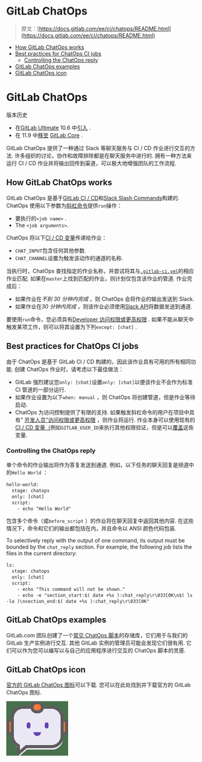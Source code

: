 # GitLab ChatOps

> 原文：[https://docs.gitlab.com/ee/ci/chatops/README.html](https://docs.gitlab.com/ee/ci/chatops/README.html)

*   [How GitLab ChatOps works](#how-gitlab-chatops-works)
*   [Best practices for ChatOps CI jobs](#best-practices-for-chatops-ci-jobs)
    *   [Controlling the ChatOps reply](#controlling-the-chatops-reply)
*   [GitLab ChatOps examples](#gitlab-chatops-examples)
*   [GitLab ChatOps icon](#gitlab-chatops-icon)

# GitLab ChatOps[](#gitlab-chatops "Permalink")

版本历史

*   在[GitLab Ultimate](https://about.gitlab.com/pricing/) 10.6 中[引入](https://gitlab.com/gitlab-org/gitlab/-/merge_requests/4466) .
*   在 11.9 中[移至](https://gitlab.com/gitlab-org/gitlab-foss/-/merge_requests/24780) [GitLab Core](https://about.gitlab.com/pricing/) .

GitLab ChatOps 提供了一种通过 Slack 等聊天服务与 CI / CD 作业进行交互的方法. 许多组织的讨论，协作和故障排除都是在聊天服务中进行的. 拥有一种方法来运行 CI / CD 作业并将输出回传到渠道，可以极大地增强团队的工作流程.

## How GitLab ChatOps works[](#how-gitlab-chatops-works "Permalink")

GitLab ChatOps 是基于[GitLab CI / CD](../README.html)和[Slack Slash Commands](../../user/project/integrations/slack_slash_commands.html)构建的. ChatOps 使用以下参数为[斜杠命令](../../integration/slash_commands.html)提供`run`操作：

*   要执行的`<job name>` .
*   The `<job arguments>`.

ChatOps 将以下[CI / CD 变量](../variables/README.html#predefined-environment-variables)传递给作业：

*   `CHAT_INPUT`包含任何其他参数.
*   `CHAT_CHANNEL`设置为触发该动作的通道的名称.

当执行时，ChatOps 查找指定的作业名称，并尝试将其与[`.gitlab-ci.yml`](../yaml/README.html)的相应作业匹配. 如果在`master`上找到匹配的作业，则计划仅包含该作业的管道. 作业完成后：

*   如果作业在*不到 30 分钟内完成* ，则 ChatOps 会将作业的输出发送到 Slack.
*   如果作业在*30 分钟内完成* ，则该作业必须使用[Slack API](https://api.slack.com/)将数据发送到通道.

要使用`run`命令，您必须具有[Developer 访问权限或更高权限](../../user/permissions.html#project-members-permissions) . 如果不能从聊天中触发某项工作，则可以将其设置为下列`except: [chat]` .

## Best practices for ChatOps CI jobs[](#best-practices-for-chatops-ci-jobs "Permalink")

由于 ChatOps 是基于 GitLab CI / CD 构建的，因此该作业具有可用的所有相同功能. 创建 ChatOps 作业时，请考虑以下最佳做法：

*   GitLab 强烈建议您`only: [chat]`设置`only: [chat]`以便该作业不会作为标准 CI 管道的一部分运行.
*   如果作业设置为以下`when: manual` ，则 ChatOps 将创建管道，但是作业等待启动.
*   ChatOps 为访问控制提供了有限的支持. 如果触发斜杠命令的用户在项目中具有" [开发人员"访问权限或更高权限](../../user/permissions.html#project-members-permissions) ，则作业将运行. 作业本身可以使用现有的[CI / CD 变量（](../variables/README.html#predefined-environment-variables)例如`GITLAB_USER_ID`来执行其他权限验证，但是可以[覆盖](../variables/README.html#priority-of-environment-variables)这些变量.

### Controlling the ChatOps reply[](#controlling-the-chatops-reply "Permalink")

单个命令的作业输出将作为答复发送到通道. 例如，以下任务的聊天回复是频道中的`Hello World` ：

```
hello-world:
  stage: chatops
  only: [chat]
  script:
    - echo "Hello World" 
```

包含多个命令（或`before_script` ）的作业将在聊天回复中返回其他内容. 在这些情况下，命令和它们的输出都包括在内，并且命令以 ANSI 颜色代码包装.

To selectively reply with the output of one command, its output must be bounded by the `chat_reply` section. For example, the following job lists the files in the current directory:

```
ls:
  stage: chatops
  only: [chat]
  script:
    - echo "This command will not be shown."
    - echo -e "section_start:$( date +%s ):chat_reply\r\033[0K\n$( ls -la )\nsection_end:$( date +%s ):chat_reply\r\033[0K" 
```

## GitLab ChatOps examples[](#gitlab-chatops-examples "Permalink")

GitLab.com 团队创建了一个[常见 ChatOps 脚本](https://gitlab.com/gitlab-com/chatops)的存储库，它们用于与我们的 GitLab 生产实例进行交互. 其他 GitLab 实例的管理员可能会发现它们很有用. 它们可以作为您可以编写以与自己的应用程序进行交互的 ChatOps 脚本的灵感.

## GitLab ChatOps icon[](#gitlab-chatops-icon "Permalink")

[官方的 GitLab ChatOps 图标](img/gitlab-chatops-icon.png)可以下载. 您可以在此处找到并下载官方的 GitLab ChatOps 图标.

[![GitLab ChatOps bot icon](img/b7658a174f8b110251a289f5276dc822.png)](img/gitlab-chatops-icon-small.png)